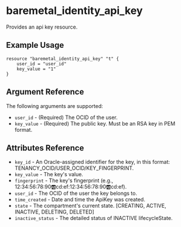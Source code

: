 # baremetal\_identity\_api\_key

Provides an api key resource.

## Example Usage

```
resource "baremetal_identity_api_key" "t" {
    user_id = "user_id"
    key_value = "1"
}
```

## Argument Reference

The following arguments are supported:

* `user_id` - (Required) The OCID of the user.
* `key_value` - (Required) The public key. Must be an RSA key in PEM format.

## Attributes Reference
* `key_id` - An Oracle-assigned identifier for the key, in this format: TENANCY_OCID/USER_OCID/KEY_FINGERPRINT.
* `key_value` - The key's value.
* `fingerprint` - The key's fingerprint (e.g., 12:34:56:78:90:ab:cd:ef:12:34:56:78:90:ab:cd:ef).
* `user_id` - The OCID of the user the key belongs to.
* `time_created` - Date and time the ApiKey was created.
* `state` - The compartment's current state. [CREATING, ACTIVE, INACTIVE, DELETING, DELETED]
* `inactive_status` - The detailed status of INACTIVE lifecycleState.
